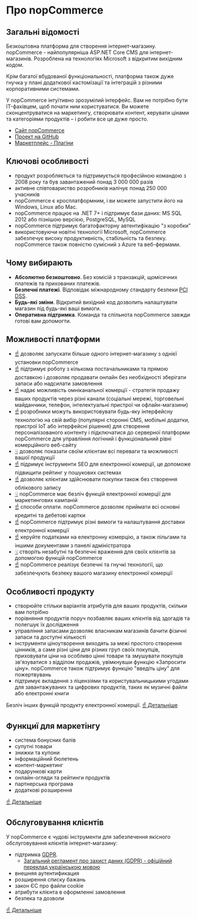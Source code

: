 # Про nopCommerce

## Загальні відомості

Безкоштовна платформа для створення інтернет-магазину.
nopCommerce - найпопулярніша ASP.NET Core CMS для інтернет-магазинів. Розроблена на технологіях Microsoft з відкритим вихідним кодом.

Крім багатої вбудованої функціональності, платформа також дуже гнучка у плані додаткової кастомізації та інтеграцій з різними корпоративними системами.

У nopCommerce інтуїтивно зрозумілий інтерфейс. Вам не потрібно бути IT-фахівцем, щоб почати ним користуватися. Ви можете сконцентруватися на маркетингу, створювати контент, керувати цінами та категоріями продуктів – і робити все це дуже просто.

- [Сайт nopCommerce](https://www.nopcommerce.com/)
- [Проект на GitHub](https://github.com/nopSolutions/nopCommerce)
- [Маркетплейс - Плагіни](https://www.nopcommerce.com/ru/extensions)

## Ключові особливості

- продукт розробляється та підтримується професійною командою з 2008 року та був завантажений понад 3 000 000 разів
- активне співтовариство розробників налічує понад 250 000 учасників
- nopCommerce є кросплатформним, і ви можете запустити його на Windows, Linux або Mac.
- nopCommerce працює на .NET 7+ і підтримує бази даних: MS SQL 2012 або пізнішою версією, PostgreSQL, MySQL
- nopCommerce підтримує багатофакторну автентифікацію "з коробки"
- використовуючи новітні технології Microsoft, 
  nopCommerce забезпечує високу продуктивність, стабільність та безпеку.
  nopCommerce також повністю сумісний з Azure та веб-фермами.

## Чому вибирають

- **Абсолютно безкоштовно**. Без комісій з транзакцій, щомісячних платежів та прихованих платежів.
- **Безпечні платежі**. Відповідає міжнародному стандарту безпеки [PCI DSS](https://getpci.com/).
- **Будь-які зміни**. Відкритий вихідний код дозволить налаштувати магазин під будь-які ваші вимоги.
- **Оперативна підтримка**. Команда та спільнота nopCommerce завжди готові вам допомогти.

## Можливості платформи

- [☝](https://www.nopcommerce.com/ru/multi-store-ecommerce) дозволяє запускати більше одного інтернет-магазину з однієї установки nopCommerce
- [☝](https://www.nopcommerce.com/ru/multi-vendor-marketplace) підтримує роботу з кількома постачальниками та прямою доставкою і дозволяє продавати онлайн без необхідності зберігати запаси або надсилати замовлення
- [☝](https://www.nopcommerce.com/ru/omnichannel-commerce) надає можливість омніканальної комерції - стратегія продажу ваших продуктів через різні канали (соціальні мережі, торговельні майданчики, телефон, інтелектуальні пристрої чи офлайн-магазини)
- [☝](https://www.nopcommerce.com/ru/headless-ecommerce) розробники можуть використовувати будь-яку інтерфейсну технологію на свій вибір (популярні сторонні CMS, мобільні додатки, пристрої IoT або інтерфейсні рішення) для створення персоналізованого контенту і підключатися до серверної платформи nopCommerce для управління логічний і функціональний рівні комерційного веб-сайту
- [☟](/docs/nopCommerce/#особливості-продукту) дозволяє показати своїм клієнтам всі переваги та можливості вашої продукції
- [☝](https://www.nopcommerce.com/ru/ecommerce-seo-features) підримує інструменти SEO для електронної комерції, це допоможе підвищити рейтинг у пошукових системах 
- [☝](https://www.nopcommerce.com/ru/online-checkout) дозволяє клієнтам здійснювати покупки також без створення облікового запису
- [☟](/docs/nopCommerce/#функциї-для-маркетінгу) nopCommerce має безліч функцій електронної комерції для маркетингових кампаній
- [☝](https://www.nopcommerce.com/ru/payment-methods-features) способи оплати. nopCommerce дозволяє приймати всі основні кредитні та дебетові картки
- [☝](https://www.nopcommerce.com/ru/shipping-solution-features) nopCommerce підтримує різні вимоги та налаштування доставки електронної комерції
- [☝](https://www.nopcommerce.com/ru/ecommerce-tax-features) керуйте податками на електронну комерцію, а також пільгами та іншими документами з панелі адміністратора
- [☟](/docs/nopCommerce/#обслуговування-клієнтів) створіть незабутні та безпечні враження для своїх клієнтів за допомогою функцій nopCommerce
- [☝](https://www.nopcommerce.com/ru/security-and-compliance-features) nopCommerce реалізує безпечні та гнучкі технології, що забезпечують безпеку вашого магазину електронної комерції

## Особливості продукту

- створюйте стільки варіантів атрибутів для ваших продуктів, скільки вам потрібно
- порівняння продуктів поруч позбавляє ваших клієнтів від здогадів та полегшує їх дослідження
- управління запасами дозволяє власникам магазинів бачити фізичні запаси та доступні кількості
- інструменти ціноутворення виходять за межі простого створення цінників, а саме різні ціни для різних груп своїх покупців, приховувати ціни на особливо цінні товари та змушувати покупців зв'язуватися з відділом продажів, увімкнувши функцію «Запросити ціну». nopCommerce також підтримує функцію "введіть ціну" для пожертвувань
- підтримує вкладення з ліцензіями та користувальницькими угодами для завантажуваних та цифрових продуктів, таких як музичні файли або електронні книги

Безліч інших функцій продукту електронної комерції. [☝ Детальніше](https://www.nopcommerce.com/ru/ecommerce-marketing-features) 

## Функциї для маркетінгу

- система бонусних балів
- супутні товари
- знижки та купони
- інформаційний бюлетень
- контент-маркетинг
- подарункові карти
- онлайн-огляди та рейтинги продуктів
- партнерська програма
- додаткові розширення

[☝ Детальніше](https://www.nopcommerce.com/ru/ecommerce-marketing-features)

## Обслуговування клієнтів

У nopCommerce є чудові інструменти для забезпечення якісного обслуговування клієнтів інтернет-магазину:

- підтримка [GDPR](https://uk.wikipedia.org/wiki/Загальний_регламент_про_захист_даних).
  - [Загальний регламент про захист даних (GDPR) - офіційний переклад українською мовою](https://gdpr-text.com/uk/)
- внешняя аутентификация
- розширення списку бажань
- закон ЄС про файли cookie
- атрибути клієнта в оформленні замовлення
- безпека та дозволи

[☝ Детальніше](https://www.nopcommerce.com/ru/ecommerce-customer-service-features)